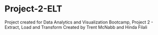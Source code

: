 # Project-2-ELT
Project created for Data Analytics and Visualization Bootcamp, Project 2 - Extract, Load and Transform
Created by Trent McNabb and Hinda Filali
